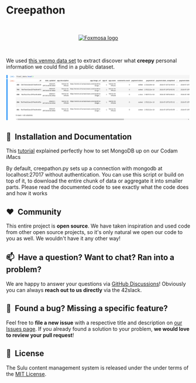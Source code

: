 # Creepathon

<br/>
<p align="center">
    <a href="https://publicbydefault.fyi/" target="_blank">
        <img width="25%" src="https://pbs.twimg.com/profile_images/290455037/foxmosa-twitplurk150_400x400.png" alt="Foxmosa logo">
    </a>
</p>
<br/>

We used [this venmo data set](https://github.com/sa7mon/venmo-data) to extract discover what **creepy** personal information we could find in a public dataset.

![Notebook](imgs/jupyternotebook.png)


## 🚀&nbsp; Installation and Documentation

This [tutorial](https://docs.mongodb.com/manual/tutorial/install-mongodb-on-os-x/) explained perfectly how to set MongoDB up on our Codam iMacs

By default, creepathon.py sets up a connection with mongodb at localhost:27017 without authentication.
You can use this script or build on top of it, to download the entire chunk of data or aggregate it into smaller parts.
Please read the documented code to see exactly what the code does and how it works

## ❤️&nbsp; Community

This entire project is **open source**. We have taken inspiration and used code from other open source projects,
so it's only natural we open our code to you as well.
We wouldn't have it any other way!

## 📫&nbsp; Have a question? Want to chat? Ran into a problem?

We are happy to answer your questions via [GitHub Discussions](https://github.com/pde-bakk/Creepathon/discussions)! Obviously you can always **reach out to us directly** via the 42slack.


## 🤝&nbsp; Found a bug? Missing a specific feature?

Feel free to **file a new issue** with a respective title and description on [our Issues page](https://github.com/pde-bakk/Creepathon/issues). If you already found a solution to your problem, **we would love to review your pull request**!



## 📘&nbsp; License
The Sulu content management system is released under the under terms of the [MIT License](LICENSE).